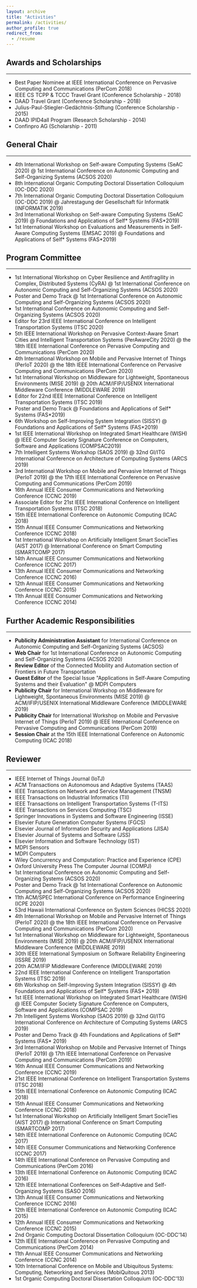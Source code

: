```yaml
---
layout: archive
title: "Activities"
permalink: /activities/
author_profile: true
redirect_from:
  - /resume
---
```


## Awards and Scholarships
---

 * Best Paper Nominee at IEEE International Conference on Pervasive Computing and Communications (PerCom 2018)
 * IEEE CS TCPP & TCCC Travel Grant (Conference Scholarship - 2018)
 * DAAD Travel Grant (Conference Scholarship - 2018)
 * Julius-Paul-Stiegler-Gedächtnis-Stiftung (Conference Scholarship - 2015)
 * DAAD IPID4all Program (Research Scholarship - 2014)
 * Confinpro AG (Scholarship - 2011)

## General Chair
---

 * 4th International Workshop on Self-aware Computing Systems (SeAC 2020) @ 1st International Conference on Autonomic Computing and Self-Organizing Systems (ACSOS 2020)
 * 8th International Organic Computing Doctoral Dissertation Colloquium (OC-DDC 2020) 
 * 7th International Organic Computing Doctoral Dissertation Colloquium (OC-DDC 2019) @ Jahrestagung der Gesellschaft für Informatik (INFORMATIK 2019)
 * 3rd International Workshop on Self-aware Computing Systems (SeAC 2019) @ Foundations and Applications of Self* Systems (FAS*2019)
 * 1st International Workshop on Evaluations and Measurements in Self-Aware Computing Systems (EMSAC 2019) @ Foundations and Applications of Self* Systems (FAS*2019)


## Program Committee
---

 * 1st International Workshop on Cyber Resilience and Antifragility in Complex, Distributed Systems (CyRA) @ 1st International Conference on Autonomic Computing and Self-Organizing Systems (ACSOS 2020)
 * 	Poster and Demo Track @ 1st International Conference on Autonomic Computing and Self-Organizing Systems (ACSOS 2020)
 * 1st International Conference on Autonomic Computing and Self-Organizing Systems (ACSOS 2020)
 * Editor for 23rd IEEE International Conference on Intelligent Transportation Systems (ITSC 2020)
 * 5th IEEE International Workshop on Pervasive Context-Aware Smart Cities and Intelligent Transportation Systems (PerAwareCity 2020) @ the 18th IEEE International Conference on Pervasive Computing and Communications (PerCom 2020)
 * 4th International Workshop on Mobile and Pervasive Internet of Things (PerIoT 2020) @ the 18th IEEE International Conference on Pervasive Computing and Communications (PerCom 2020)
 * 1st International Workshop on Middleware for Lightweight, Spontaneous Environments (MISE 2019) @ 20th ACM/IFIP/USENIX International Middleware Conference (MIDDLEWARE 2019)
 * Editor for 22nd IEEE International Conference on Intelligent Transportation Systems (ITSC 2019)
 * Poster and Demo Track @ Foundations and Applications of Self* Systems (FAS*2019)
 * 6th Workshop on Self-Improving System Integration (SISSY) @ Foundations and Applications of Self* Systems (FAS*2019)
 * 	1st IEEE International Workshop on Integrated Smart Healthcare (WISH) @ IEEE Computer Society Signature Conference on Computers, Software and Applications (COMPSAC2019)
 * 	7th Intelligent Systems Workshop (SAOS 2019) @ 32nd GI/ITG International Conference on Architecture of Computing Systems (ARCS 2019)
 * 	3rd International Workshop on Mobile and Pervasive Internet of Things (PerIoT 2019) @ the 17th IEEE International Conference on Pervasive Computing and Communications (PerCom 2019)
 * 	16th Annual IEEE Consumer Communications and Networking Conference (CCNC 2019)
 * 	Associate Editor for 21st IEEE International Conference on Intelligent Transportation Systems (ITSC 2018)
 * 	15th IEEE International Conference on Autonomic Computing (ICAC 2018)
 * 	15th Annual IEEE Consumer Communications and Networking Conference (CCNC 2018)
 * 	1st International Workshop on Artificially Intelligent Smart SocieTies (AIST 2017) @ International Conference on Smart Computing (SMARTCOMP 2017)
 * 	14th Annual IEEE Consumer Communications and Networking Conference (CCNC 2017)
 * 	13th Annual IEEE Consumer Communications and Networking Conference (CCNC 2016)
 * 	12th Annual IEEE Consumer Communications and Networking Conference (CCNC 2015)
 * 	11th Annual IEEE Consumer Communications and Networking Conference (CCNC 2014)

 
## Further Academic Responsibilities
---

 * **Publicity Administration Assistant** for International Conference on Autonomic Computing and Self-Organizing Systems (ACSOS)
 * **Web Chair** for 1st International Conference on Autonomic Computing and Self-Organizing Systems (ACSOS 2020)
 * **Review Editor** of the Connected Mobility and Automation section of Frontiers in Future Transportation
 * **Guest Editor** of the Special Issue "Applications in Self-Aware Computing Systems and their Evaluation" @ MDPI Computers
 * **Publicity Chair** for International Workshop on Middleware for Lightweight, Spontaneous Environments (MISE 2019) @ ACM/IFIP/USENIX International Middleware Conference (MIDDLEWARE 2019)
 * **Publicity Chair** for International Workshop on Mobile and Pervasive Internet of Things (PerIoT 2019) @ IEEE International Conference on Pervasive Computing and Communications (PerCom 2019)
 * **Session Chair** at the 15th IEEE International Conference on Autonomic Computing (ICAC 2018)

## Reviewer
---

 * IEEE Internet of Things Journal (IoTJ)
 * ACM Transactions on Autonomous and Adaptive Systems (TAAS)
 * IEEE Transactions on Network and Service Management (TNSM)
 * IEEE Transactions on Industrial Informatics (TII)
 * IEEE Transactions on Intelligent Transportation Systems (T-ITS)
 * IEEE Transactions on Services Computing (TSC)
 * Springer Innovations in Systems and Software Engineering (ISSE)
 * Elsevier Future Generation Computer Systems (FGCS)
 * Elsevier Journal of Information Security and Applications (JISA)
 * Elsevier Journal of Systems and Software (JSS)
 * Elsevier Information and Software Technology (IST)
 * MDPI Sensors
 * MDPI Computers
 * Wiley Concurrency and Computation: Practice and Experience (CPE)
 * Oxford University Press The Computer Journal (COMPJ)
 * 1st International Conference on Autonomic Computing and Self-Organizing Systems (ACSOS 2020)
 * Poster and Demo Track @ 1st International Conference on Autonomic Computing and Self-Organizing Systems (ACSOS 2020)
 * 11th ACM/SPEC International Conference on Performance Engineering (ICPE 2020)
 * 53rd Hawaii International Conference on System Sciences (HICSS 2020)
 * 4th International Workshop on Mobile and Pervasive Internet of Things (PerIoT 2020) @ the 18th IEEE International Conference on Pervasive Computing and Communications (PerCom 2020)
 * 1st International Workshop on Middleware for Lightweight, Spontaneous Environments (MISE 2019) @ 20th ACM/IFIP/USENIX International Middleware Conference (MIDDLEWARE 2019)
 * 30th IEEE International Symposium on Software Reliability Engineering (ISSRE 2019) 
 * 20th ACM/IFIP Middleware Conference (MIDDLEWARE 2019)
 * 22nd IEEE International Conference on Intelligent Transportation Systems (ITSC 2019)
 * 6th Workshop on Self-Improving System Integration (SISSY) @ 4th Foundations and Applications of Self* Systems (FAS* 2019)
 * 1st IEEE International Workshop on Integrated Smart Healthcare (WISH) @ IEEE Computer Society Signature Conference on Computers, Software and Applications (COMPSAC 2019)
 * 7th Intelligent Systems Workshop (SAOS 2019) @ 32nd GI/ITG International Conference on Architecture of Computing Systems (ARCS 2019)
 * Poster and Demo Track @ 4th Foundations and Applications of Self* Systems (FAS* 2019)
 * 3rd International Workshop on Mobile and Pervasive Internet of Things (PerIoT 2019) @ 17th IEEE International Conference on Pervasive Computing and Communications (PerCom 2019)
 * 16th Annual IEEE Consumer Communications and Networking Conference (CCNC 2019) 
 * 21st IEEE International Conference on Intelligent Transportation Systems (ITSC 2018)
 * 15th IEEE International Conference on Autonomic Computing (ICAC 2018)
 * 15th Annual IEEE Consumer Communications and Networking Conference (CCNC 2018)
 * 1st International Workshop on Artificially Intelligent Smart SocieTies (AIST 2017) @ International Conference on Smart Computing (SMARTCOMP 2017)
 * 14th IEEE International Conference on Autonomic Computing (ICAC 2017)
 * 14th IEEE Consumer Communications and Networking Conference (CCNC 2017)
 * 14th IEEE International Conference on Pervasive Computing and Communications (PerCom 2016)
 * 13th IEEE International Conference on Autonomic Computing (ICAC 2016)
 * 12th IEEE International Conferences on Self-Adaptive and Self-Organizing Systems (SASO 2016)
 * 13th Annual IEEE Consumer Communications and Networking Conference (CCNC 2016)
 * 12th IEEE International Conference on Autonomic Computing (ICAC 2015)
 * 12th Annual IEEE Consumer Communications and Networking Conference (CCNC 2015)
 * 2nd Organic Computing Doctoral Dissertation Colloquium (OC-DDC'14)
 * 12th IEEE International Conference on Pervasive Computing and Communications (PerCom 2014)
 * 11th Annual IEEE Consumer Communications and Networking Conference (CCNC 2014)
 * 10th International Conference on Mobile and Ubiquitous Systems: Computing, Networking and Services (MobiQuitous 2013)
 * 1st Organic Computing Doctoral Dissertation Colloquium (OC-DDC'13)
